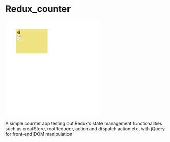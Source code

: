 # Redux_counter
<img src="https://github.com/HarveyYifanLi/Redux_counter/blob/master/Screen%20Shot%202019-12-19%20at%203.48.40%20PM.png" height ="300px" width="300px">

A simple counter app testing out Redux's state management functionalities such as 
creatStore, rootReducer, action and dispatch action etc, with jQuery for front-end DOM manipulation.
